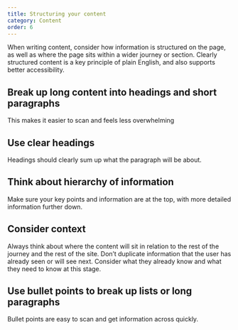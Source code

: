 ```yaml
---
title: Structuring your content
category: Content
order: 6
---
```


When writing content, consider how information is structured on the page, as well as where the page sits within a wider journey or section. Clearly structured content is a key principle of plain English, and also supports better accessibility. 

## Break up long content into headings and short paragraphs ##
This makes it easier to scan and feels less overwhelming

## Use clear headings ## 
Headings should clearly sum up what the paragraph will be about. 

## Think about hierarchy of information ##
Make sure your key points and information are at the top, with more detailed information further down. 

## Consider context ##
Always think about where the content will sit in relation to the rest of the journey and the rest of the site. Don’t duplicate information that the user has already seen or will see next. Consider what they already know and what they need to know at this stage. 

## Use bullet points to break up lists or long paragraphs ##
Bullet points are easy to scan and get information across quickly.  
